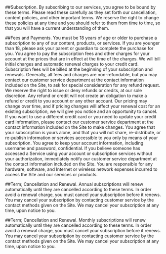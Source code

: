 ##Subscription.
By subscribing to our services, you agree to be bound by these terms.  Please read these carefully as they set forth our cancellation, content policies, and other important terms. We reserve the right to change these policies at any time and you should refer to them from time to time, so that you will have a current understanding of them.

##Fees and Payments. 
You must be 18 years of age or older to purchase a subscription to any of our content, products, or services. If you are younger than 18, please ask your parent or guardian to complete the purchase for you. You agree to pay the subscription fees and other charges for your account at the prices that are in effect at the time of the charges. We will bill initial charges and automatic renewal charges to your credit card. Subscription fees will be billed at the beginning of your subscription and renewals. Generally, all fees and charges are non-refundable, but you may contact our customer service department at the contact information included on the Site, to ask for special consideration for any refund request.  We reserve the right to issue or deny refunds or credits, at our sole discretion. Any refund or credit will not create an obligation to make a refund or credit to you account or any other account. Our pricing may change over time, and if pricing changes will affect your renewal cost for an existing subscription, we will give you notice and an opportunity to cancel. If you want to use a different credit card or you need to update your credit card information, please contact our customer service department at the contact information included on the Site to make changes. You agree that your subscription is yours alone, and that you will not share, re-distribute, or re-publish information or services accessible to you only by means of your subscription.  You agree to keep your account information, including username and password, confidential.  If you believe someone has accessed a Service using your account or subscription services without your authorization, immediately notify our customer service department at the contact information included on the Site. You are responsible for any hardware, software, and Internet or wireless network expenses incurred to access the Site and our services or products.

##Term; Cancellation and Renewal. 
Annual subscriptions will renew automatically until they are cancelled according to these terms.  In order avoid a renewal charge, you must cancel your subscription before it renews. You may cancel your subscription by contacting customer service by the contact methods given on the Site.  We may cancel your subscription at any time, upon notice to you.

##Term; Cancellation and Renewal. 
Monthly subscriptions will renew automatically until they are cancelled according to these terms.  In order avoid a renewal charge, you must cancel your subscription before it renews. You may cancel your subscription by contacting customer service by the contact methods given on the Site.  We may cancel your subscription at any time, upon notice to you.
